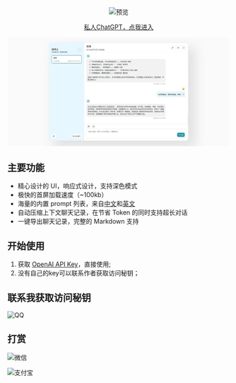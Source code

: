 <div align="center">
<img src="./docs/images/icon.svg" alt="预览"/>

[私人ChatGPT，点我进入](https://dushuren.top/)
 
![主界面](./docs/images/cover.jpg)
</div>

## 主要功能
- 精心设计的 UI，响应式设计，支持深色模式
- 极快的首屏加载速度（~100kb）
- 海量的内置 prompt 列表，来自[中文](https://github.com/PlexPt/awesome-chatgpt-prompts-zh)和[英文](https://github.com/f/awesome-chatgpt-prompts)
- 自动压缩上下文聊天记录，在节省 Token 的同时支持超长对话
- 一键导出聊天记录，完整的 Markdown 支持

## 开始使用
1. 获取 [OpenAI API Key](https://platform.openai.com/account/api-keys)，直接使用;
2. 没有自己的key可以联系作者获取访问秘钥；

## 联系我获取访问秘钥
![QQ](https://cn-img.owoser.cn/images/2023/04/18/925951467834d333f5255fad1a630625.png)

## 打赏
![微信](https://cn-img.owoser.cn/images/2023/04/18/d7e886c7f978f7af710ffab0f28e013f.md.jpg)

![支付宝](https://cn-img.owoser.cn/images/2023/04/18/f1cd0de91a3340246f4e0afe6de52b6d.md.jpg)